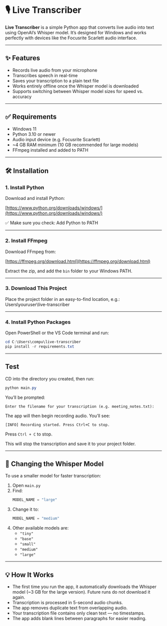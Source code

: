 # 🎙️ Live Transcriber

**Live Transcriber** is a simple Python app that converts live audio into text using OpenAI’s Whisper model. It’s designed for Windows and works perfectly with devices like the Focusrite Scarlett audio interface.

---

## ✨ Features

- Records live audio from your microphone
- Transcribes speech in real-time
- Saves your transcription to a plain text file
- Works entirely offline once the Whisper model is downloaded
- Supports switching between Whisper model sizes for speed vs. accuracy

---

## ✅ Requirements

- Windows 11
- Python 3.10 or newer
- Audio input device (e.g. Focusrite Scarlett)
- ~4 GB RAM minimum (10 GB recommended for large models)
- FFmpeg installed and added to PATH

---

## 🛠 Installation

### 1. Install Python

Download and install Python:

[https://www.python.org/downloads/windows/](https://www.python.org/downloads/windows/)

✅ Make sure you check:
Add Python to PATH


---

### 2. Install FFmpeg

Download FFmpeg from:

[https://ffmpeg.org/download.html](https://ffmpeg.org/download.html)

Extract the zip, and add the `bin` folder to your Windows PATH.

---

### 3. Download This Project

Place the project folder in an easy-to-find location, e.g.: Users\youruser\live-transcriber


---

### 4. Install Python Packages

Open PowerShell or the VS Code terminal and run:

```powershell
cd C:\Users\compu\live-transcriber
pip install -r requirements.txt
```

---

## Test

CD into the directory you created, then run:

```powershell
python main.py
```

You’ll be prompted:

```
Enter the filename for your transcription (e.g. meeting_notes.txt):
```

The app will then begin recording audio. You’ll see:

```
[INFO] Recording started. Press Ctrl+C to stop.
```

Press `Ctrl + C` to stop.

This will stop the transcription and save it to your project folder.

---

## 🔄 Changing the Whisper Model

To use a smaller model for faster transcription:

1. Open `main.py`
2. Find:
    ```python
    MODEL_NAME = "large"
    ```
3. Change it to:
    ```python
    MODEL_NAME = "medium"
    ```
4. Other available models are:
    - `"tiny"`
    - `"base"`
    - `"small"`
    - `"medium"`
    - `"large"`

---

## 💡 How It Works

- The first time you run the app, it automatically downloads the Whisper model (~3 GB for the large version). Future runs do not download it again.
- Transcription is processed in 5-second audio chunks.
- The app removes duplicate text from overlapping audio.
- Your transcription file contains only clean text — no timestamps.
- The app adds blank lines between paragraphs for easier reading.
